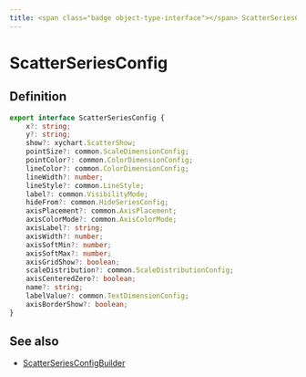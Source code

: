 ```yaml
---
title: <span class="badge object-type-interface"></span> ScatterSeriesConfig
---
```

# <span class="badge object-type-interface"></span> ScatterSeriesConfig

## Definition

```typescript
export interface ScatterSeriesConfig {
	x?: string;
	y?: string;
	show?: xychart.ScatterShow;
	pointSize?: common.ScaleDimensionConfig;
	pointColor?: common.ColorDimensionConfig;
	lineColor?: common.ColorDimensionConfig;
	lineWidth?: number;
	lineStyle?: common.LineStyle;
	label?: common.VisibilityMode;
	hideFrom?: common.HideSeriesConfig;
	axisPlacement?: common.AxisPlacement;
	axisColorMode?: common.AxisColorMode;
	axisLabel?: string;
	axisWidth?: number;
	axisSoftMin?: number;
	axisSoftMax?: number;
	axisGridShow?: boolean;
	scaleDistribution?: common.ScaleDistributionConfig;
	axisCenteredZero?: boolean;
	name?: string;
	labelValue?: common.TextDimensionConfig;
	axisBorderShow?: boolean;
}

```
## See also

 * <span class="badge builder"></span> [ScatterSeriesConfigBuilder](./builder-ScatterSeriesConfigBuilder.md)
